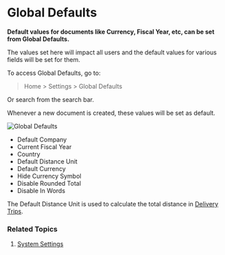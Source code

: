 <!-- add-breadcrumbs -->
# Global Defaults

**Default values for documents like Currency, Fiscal Year, etc, can be set from Global Defaults.**

The values set here will impact all users and the default values for various fields will be set for them.

To access Global Defaults, go to:
> Home > Settings > Global Defaults

Or search from the search bar.

Whenever a new document is created, these values will be set as default.

<img class="screenshot" alt="Global Defaults" src="{{docs_base_url}}/assets/img/setup/settings/global-defaults.png">

* Default Company
* Current Fiscal Year
* Country
* Default Distance Unit
* Default Currency
* Hide Currency Symbol
* Disable Rounded Total
* Disable In Words

The Default Distance Unit is used to calculate the total distance in [Delivery Trips](/docs/v13/user/manual/en/stock/delivery-trip).

### Related Topics
1. [System Settings](/docs/v13/user/manual/en/setting-up/settings/system-settings)
